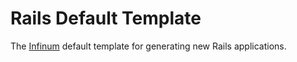 # Rails Default Template

The [Infinum](infinum.co) default template for generating new Rails applications.
